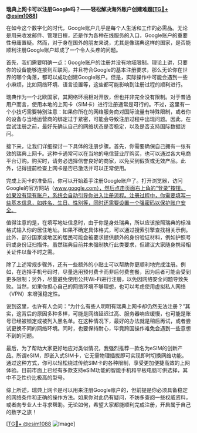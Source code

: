 **瑞典上网卡可以注册Google吗？——轻松解决海外账户创建难题[[TG💪+ @esim1088](https://t.me/s/esim1088)]**

在如今这个数字化的时代，Google账户几乎是每个人生活和工作的必需品。无论是用来收发邮件、管理日程，还是作为各种在线服务的入口，Google账户的重要性毋庸置疑。然而，对于身在国外的朋友来说，尤其是像瑞典这样的国家，是否能顺利注册Google账户却成了一个令人头疼的问题。

首先，我们需要明确一点：Google账户的注册并没有地域限制。理论上讲，只要你的设备能够连接到互联网，并且符合Google的基本注册要求，那么无论你在世界的哪个角落，都可以成功创建Google账户。但是，实际操作中可能会遇到一些小麻烦，比如网络环境、语言设置等，这些都可能影响到注册过程的顺利进行。

瑞典作为一个北欧国家，其网络环境相对开放，但也并非完全没有限制。对于普通用户而言，使用本地的上网卡（SIM卡）进行注册通常是可行的。不过，这里有一个小技巧需要特别注意：如果你所在的网络服务商对国际流量有特殊限制，或者你的设备与当地运营商的绑定过于紧密，可能会导致注册过程中出现问题。因此，在尝试注册之前，最好先确认自己的网络状态是否稳定，以及是否支持国际数据访问。

接下来，让我们详细探讨一下具体的注册步骤。首先，你需要确保自己拥有一张有效的瑞典上网卡。这种卡通常可以在当地的电信营业厅购买，也可以通过各大电商平台订购。购买时，请务必选择信誉良好的商家，以免买到假货或无效产品。此外，记得提前检查上网卡是否已激活并可以正常使用。

完成上网卡的准备后，你可以开始着手注册Google账户了。打开浏览器，访问Google的官方网站（www.google.com），然后点击页面右上角的“登录”按钮。如果没有现有账户，系统会自动引导你进入注册流程。注册过程中，你需要填写一些基本信息，如姓名、生日、性别等，同时还需要设置一个强密码以保护账户安全。

值得注意的是，在填写地址信息时，由于你是身处瑞典，所以应该按照瑞典的标准格式输入你的居住地址。如果不确定具体格式，可以通过搜索引擎查找相关示例。此外，部分国家或地区的居民可能会被要求提供额外的身份验证材料，例如护照号码或身份证扫描件。虽然瑞典目前并未强制执行此类要求，但建议大家随身携带相关证件以备不时之需。

除了上述常规步骤外，还有一些额外的小贴士可以帮助你更顺利地完成注册。例如，在选择手机号码时，尽量选用预付费卡而非后付费套餐，因为后者可能会受到更多限制；另外，尽量避免使用公共Wi-Fi进行注册，以免因网络安全问题导致失败。当然，如果你担心自己的网络环境不够理想，也可以考虑使用虚拟私人网络（VPN）来增强稳定性。

说到这里，也许有人会问：“为什么有些人明明有瑞典上网卡却仍然无法注册？”其实，这背后的原因多种多样，可能是网络延迟过高、服务器响应缓慢，也可能是账号已经被锁定或被列入黑名单。在这种情况下，最好的办法就是稍后再试，或者尝试更换不同的网络环境。同时，也要保持耐心，毕竟跨国操作难免会遇到一些意想不到的问题。

最后，为了帮助大家更好地应对类似情况，我强烈推荐一款名为eSIM的创新产品。所谓eSIM，即嵌入式SIM卡，它无需物理插拔即可实现即时切换网络功能。通过这种方式，你可以轻松绕过传统SIM卡的各种限制，享受更加便捷高效的上网体验。目前市面上已经有多款支持eSIM功能的智能手机和平板电脑可供选择，其中不乏性价比极高的型号。

综上所述，瑞典上网卡是可以用来注册Google账户的，但前提是你必须具备稳定的网络条件和正确的操作方法。如果你对此仍有疑问，不妨多查阅一些权威资料，或者向专业人士寻求帮助。无论如何，希望大家都能顺利完成注册，开启属于自己的数字之旅！

[[TG💪+ @esim1088](https://t.me/s/esim1088) ![Image](https://i.postimg.cc/4NQfJmqS/Snipaste-2025-05-13-00-14-12.png)]